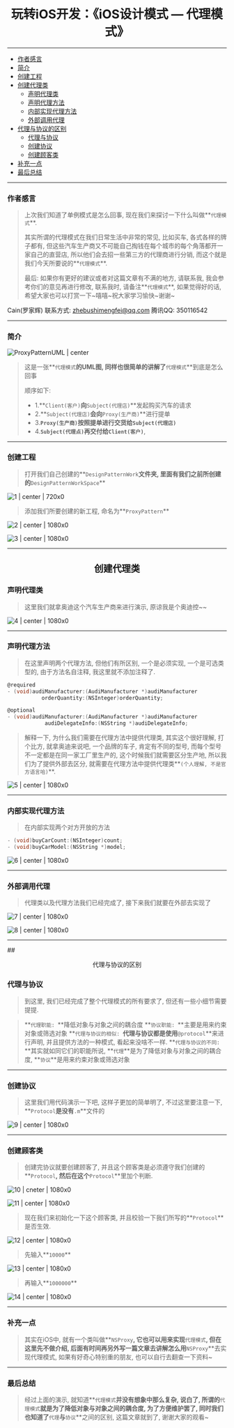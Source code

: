 # <center>玩转iOS开发：《iOS设计模式 — 代理模式》</center>

---
- [作者感言](#作者感言)
- [简介](#简介)
- [创建工程](#创建工程)
- [创建代理类](#创建代理类)
	-  [声明代理类](#声明代理类)
	- [声明代理方法](#声明代理方法)
	- [内部实现代理方法](#内部实现代理方法)
	- [外部调用代理](#外部调用代理)
- [代理与协议的区别](#代理与协议的区别)
	- [代理与协议](#代理与协议)
	- [创建协议](#创建协议)
	- [创建顾客类](#创建顾客类)
- [补充一点](#补充一点)
- [最后总结](#最后总结) 

---
### 作者感言
> 上次我们知道了单例模式是怎么回事, 现在我们来探讨一下什么叫做**`代理模式`**.
> 
> 其实所谓的代理模式在我们日常生活中非常的常见, 比如买车, 各式各样的牌子都有, 但这些汽车生产商又不可能自己掏钱在每个城市的每个角落都开一家自己的直营店, 所以他们会去招一些第三方的代理商进行分销, 而这个就是我们今天所要说的**`代理模式`**.
> 
> 最后:
> 如果你有更好的建议或者对这篇文章有不满的地方, 请联系我, 我会参考你们的意见再进行修改, 联系我时, 请备注**`代理模式`**, 如果觉得好的话, 希望大家也可以打赏一下~嘻嘻~祝大家学习愉快~谢谢~

Cain(罗家辉)
联系方式: zhebushimengfei@qq.com
腾讯QQ: 350116542

---
### 简介
![ProxyPatternUML | center](./ProxyPatternUML.png)

> 这是一张**`代理模式`**的UML图, 同样也很简单的讲解了**`代理模式`**到底是怎么回事
> 
> 顺序如下: 
> - 1.**`Client(客户)`**向**`Subject(代理店)`**发起购买汽车的请求
> - 2.**`Subject(代理店)`**会向**`Proxy(生产商)`**进行提单
> - 3.**`Proxy(生产商)`**按照提单进行交货给**`Subject(代理店)`**
> - 4.**`Subject(代理点)`**再交付给**`Client(客户)`**, 
 
---
### 创建工程

> 打开我们自己创建的**`DesignPatternWork`**文件夹, 里面有我们之前所创建的**`DesignPatternWorkSpace`**

![1 | center | 720x0](./1.png)

> 添加我们所要创建的新工程, 命名为**`ProxyPattern`**

![2 | center | 1080x0](./2.png)

![3 | center | 1080x0](./3.png)

---
## <center>创建代理类</center>
### 声明代理类

> 这里我们就拿奥迪这个汽车生产商来进行演示, 原谅我是个奥迪控~~

![4 | center | 1080x0](./4.png)

---
### 声明代理方法

> 在这里声明两个代理方法, 但他们有所区别, 一个是必须实现, 一个是可选类型的, 由于方法名自注释, 我这里就不添加注释了.

```objectivec
@required
- (void)audiManufacturer:(AudiManufacturer *)audiManufacturer
           orderQuantity:(NSInteger)orderQuantity;
```

```objectivec
@optional
- (void)audiManufacturer:(AudiManufacturer *)audiManufacturer
            audiDelegateInfo:(NSString *)audiDelegateInfo;
```

> 解释一下, 为什么我们需要在代理方法中提供代理类, 其实这个很好理解, 打个比方, 就拿奥迪来说吧, 一个品牌的车子, 肯定有不同的型号, 而每个型号不一定都是在同一家工厂里生产的, 这个时候我们就需要区分生产地, 所以我们为了提供外部去区分, 就需要在代理方法中提供代理类**`(个人理解, 不是官方语言哈)`**.

![5 | center | 1080x0](./5.png)

---
### 内部实现代理方法
> 在内部实现两个对方开放的方法

```objectivec
- (void)buyCarCount:(NSInteger)count;
- (void)buyCarModel:(NSString *)model;
```

![6 | center | 1080x0](./6.png)

---
### 外部调用代理
> 代理类以及代理方法我们已经完成了, 接下来我们就要在外部去实现了

![7 | center | 1080x0](./7.png)

![8 | center | 1080x0](./8.png)

---
##<center>代理与协议的区别</center>
### 代理与协议

> 到这里, 我们已经完成了整个代理模式的所有要求了, 但还有一些小细节需要提提.

> **`代理职能: `**降低对象与对象之间的耦合度
>  **`协议职能: `**主要是用来约束对象或筛选对象
>  **`代理与协议的相似: `**代理与协议都是使用**`@protocol`**来进行声明, 并且提供方法的一种模式, 看起来没啥不一样.
>  **`代理与协议的不同: `**其实就如同它们的职能所说, **`代理`**是为了降低对象与对象之间的耦合度, **`协议`**是用来约束对象或筛选对象

---
### 创建协议
> 这里我们用代码演示一下吧, 这样子更加的简单明了, 不过这里要注意一下, **`Protocol`**是没有**`.m`**文件的

![9 | center | 1080x0](./9.png)

---
### 创建顾客类
> 创建完协议就要创建顾客了, 并且这个顾客类是必须遵守我们创建的**`Protocol`**, 然后在这个**`Protocol`**里加个判断.

![10 | cneter | 1080x0](./10.png)

![11 | center | 1080x0](./11.png)


> 现在我们来初始化一下这个顾客类, 并且校验一下我们所写的**`Protocol`**是否生效.

![12 | center | 1080x0](./12.png)

> 先输入**`10000`**

![13 | center | 1080x0](./13.png)

> 再输入**`1000000`**

![14 | center | 1080x0](./14.png)


---
### 补充一点

> 其实在iOS中, 就有一个类叫做**`NSProxy`**, 它也可以用来实现**`代理模式`**, 但在这里先不做介绍, 后面有时间再另外写一篇文章去讲解怎么用**`NSProxy`**去实现代理模式, 如果有好奇心特别重的朋友, 也可以自行去翻查一下资料~

---
### 最后总结

> 经过上面的演示, 就知道**`代理模式`**并没有想象中那么复杂, 说白了, 所谓的**`代理模式`**就是为了降低对象与对象之间的耦合度, 为了方便维护罢了, 同时我们也知道了**`代理`**与**`协议`**之间的区别, 这篇文章就到了, 谢谢大家的观看~